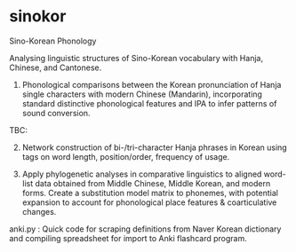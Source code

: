 # sinokor
Sino-Korean Phonology

Analysing linguistic structures of Sino-Korean vocabulary with Hanja, Chinese, and Cantonese. 
1. Phonological comparisons between the Korean pronunciation of Hanja single characters with modern Chinese (Mandarin), incorporating standard distinctive phonological features and IPA to infer patterns of sound conversion. 

TBC:

2. Network construction of bi-/tri-character Hanja phrases in Korean using tags on word length, position/order, frequency of usage. 

3. Apply phylogenetic analyses in comparative linguistics to aligned word-list data obtained from Middle Chinese, Middle Korean, and modern forms. Create a substitution model matrix to phonemes, with potential expansion to account for phonological place features & coarticulative changes. 

anki.py : Quick code for scraping definitions from Naver Korean dictionary and compiling spreadsheet for import to Anki flashcard program.
